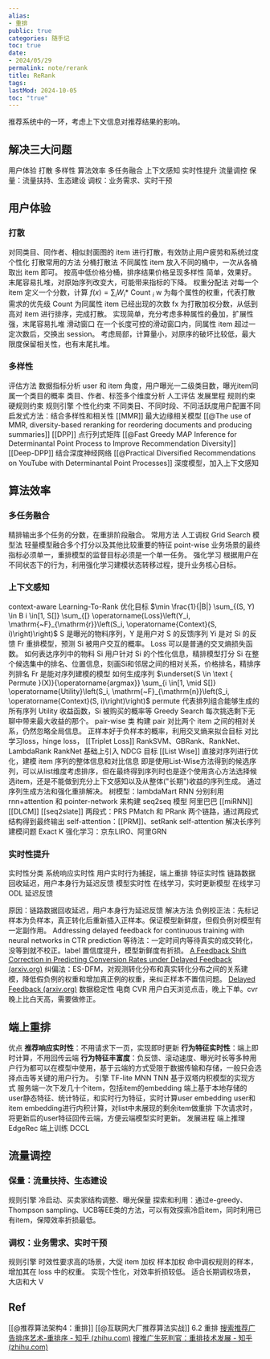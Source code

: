 ```yaml
---
alias:
- 重排
public: true
categories: 随手记
toc: true
date:
- 2024/05/29
permalink: note/rerank
title: ReRank
tags:
lastMod: 2024-10-05
toc: "true"
---
```


推荐系统中的一环，考虑上下文信息对推荐结果的影响。
<!--more-->
## 解决三大问题
用户体验
打散
多样性
算法效率
多任务融合
上下文感知
实时性提升
流量调控
保量：流量扶持、生态建设
调权：业务需求、实时干预
## 用户体验
### 打散
对同类目、同作者、相似封面图的 item 进行打散，有效防止用户疲劳和系统过度个性化
打散常用的方法
分桶打散法
不同属性 item 放入不同的桶中，一次从各桶取出 item 即可。
按高中低价格分桶，排序结果价格呈现多样性
简单，效果好。末尾容易扎堆，对原始序列改变大，可能带来指标的下降。
权重分配法
对每一个 item 定义一个分数，计算 $f(x)=\sum_i W_i *$ Count $_i$
w 为每个属性的权重，代表打散需求的优先级
Count 为同属性 item 已经出现的次数
fx 为打散加权分数，从低到高对 item 进行排序，完成打散。
实现简单，充分考虑多种属性的叠加，扩展性强，末尾容易扎堆
滑动窗口
在一个长度可控的滑动窗口内，同属性 item 超过一定次数后，交换出 session。
考虑局部，计算量小，对原序的破坏比较低，最大限度保留相关性，也有末尾扎堆。
### 多样性
评估方法
数据指标分析
user 和 item 角度，用户曝光一二级类目数，曝光item同属一个类目的概率
类目、作者、标签多个维度分析
人工评估
发展里程
规则约束
硬规则约束
规则引擎
个性化约束
不同类目、不同时段、不同活跃度用户配置不同
启发式方法：结合多样性和相关性
[[MMR]] 最大边缘相关模型
[[@The use of MMR, diversity-based reranking for reordering documents and producing summaries]]
[[DPP]] 点行列式矩阵
[[@Fast Greedy MAP Inference for Determinantal Point Process to Improve Recommendation Diversity]]
[[Deep-DPP]] 结合深度神经网络
[[@Practical Diversified Recommendations on YouTube with Determinantal Point Processes]]
深度模型，加入上下文感知
## 算法效率
### 多任务融合
精排输出多个任务的分数，在重排阶段融合。
常用方法
人工调权
Grid Search
模型法
轻量模型融合多个打分以及其他比较重要的特征
point-wise
业务场景的最终指标必须单一，重排模型的监督目标必须是一个单一任务。
强化学习
根据用户在不同状态下的行为，利用强化学习建模状态转移过程，提升业务核心目标。
### 上下文感知
context-aware Learning-To-Rank
优化目标
$\min \frac{1}{|B|} \sum_{(S, Y) \in B i \in[1, S[]} \sum_{[} \operatorname{Loss}\left(Y_i, \mathrm{~F}_{\mathrm{r}}\left(S_i, \operatorname{Context}(S, i)\right)\right)$
S 是曝光的物料序列，Y 是用户对 S 的反馈序列
Yi 是对 Si 的反馈
Fr 重排模型，预测 Si 被用户交互的概率。
Loss 可以是普通的交叉熵损失函数。
如何表达序列中的物料 Si
用户针对 Si 的个性化信息，精排模型打分
Si 在整个候选集中的排名、位置信息，刻画Si和邻居之间的相对关系，价格排名，精排序列排名
Fr 是能对序列建模的模型
如何生成序列
$\underset{S \in \text { Permute }(X)}{\operatorname{argmax}} \sum_{i \in[1, \mid S[]} \operatorname{Utility}\left(S_i, \mathrm{~F}_{\mathrm{n}}\left(S_i, \operatorname{Context}(S, i)\right)\right)$
permute 代表排列组合能够生成的所有序列
Utility 收益函数，Si 被购买的概率等
Greedy Search
每次挑选剩下无聊中带来最大收益的那个。
pair-wise 类
构建 pair 对比两个 item 之间的相对关系，仍然忽略全局信息。
正样本好于负样本的概率，利用交叉熵来拟合目标
对比学习loss，hinge loss， [[Triplet Loss]]
RankSVM、GBRank、RankNet、
LambdaRank
RankNet 基础上引入 NDCG 目标
[[List Wise]]
直接对序列进行优化，建模 item 序列的整体信息和对比信息
即是使用List-Wise方法得到的候选序列，可以从list维度考虑排序，但在最终得到序列时也是逐个使用贪心方法选择候选item，还是不能做到充分上下文感知以及从整体("长期")收益的序列生成。
通过序列生成方法和强化重排解决。
树模型：lambdaMart
RNN
分别利用 rnn+attention 和 pointer-network 来构建 seq2seq 模型
阿里巴巴 [[miRNN]]
[[DLCM]]
[[seq2slate]]
两段式：PRS
PMatch 和 PRank 两个链路，通过两段式结构得到最终输出
self-attention：[[PRM]]、setRank
self-attention 解决长序列建模问题
Exact K
强化学习：京东LIRO、阿里GRN
### 实时性提升
实时性分类
系统响应实时性
用户实时行为捕捉，端上重排
特征实时性
链路数据回收延迟，用户本身行为延迟反馈
模型实时性
在线学习，实时更新模型
在线学习 ODL
延迟反馈

原因：链路数据回收延迟，用户本身行为延迟反馈
解决方法
负例校正法：先标记样本为负样本，真正转化后重新插入正样本。保证模型新鲜度，但假负例对模型有一定副作用。
Addressing delayed feedback for continuous training with neural networks in CTR prediction
等待法：一定时间内等待真实的成交转化，没等到就不校正。label 置信度提升，模型新鲜度有折损。
[A Feedback Shift Correction in Predicting Conversion Rates under Delayed Feedback (arxiv.org)](https://arxiv.org/pdf/2002.02068)
纠偏法：ES-DFM，对观测转化分布和真实转化分布之间的关系建模，降低假负例的权重和增加真正例的权重，来纠正样本不置信问题。
[Delayed Feedback (arxiv.org)](https://arxiv.org/pdf/2012.03245)
数据稳定性
电商 CVR 用户白天浏览点击，晚上下单。cvr 晚上比白天高，需要做修正。
## 端上重排
优点
**推荐响应实时性**：不用请求下一页，实现即时更新
**行为特征实时性**：端上即时计算，不用回传云端
**行为特征丰富度**：负反馈、滚动速度、曝光时长等多种用户行为都可以在模型中使用，基于云端的方式受限于数据传输和存储，一般只会选择点击等关键的用户行为。
引擎
TF-lite
MNN
TNN
基于双塔内积模型的实现方式
服务端一次下发几十个item，包括item的embedding
端上基于本地存储的user静态特征、统计特征，和实时行为特征，实时计算user embedding
user和item embedding进行内积计算，对list中未展现的剩余item做重排
下次请求时，将更新后的user特征回传云端，方便云端模型实时更新。
发展进程
端上推理 EdgeRec
端上训练 DCCL
## 流量调控
### 保量：流量扶持、生态建设
规则引擎
冷启动、买卖家结构调整、曝光保量
探索和利用：通过e-greedy、Thompson sampling、UCB等EE类的方法，可以有效探索冷启item，同时利用已有item，保障效率折损最低。
### 调权：业务需求、实时干预
规则引擎
时效性要求高的场景，大促 item 加权
样本加权
命中调权规则的样本，增加其在 loss 中的权重。
实现个性化，对效率折损较低。
适合长期调权场景，大店和大 V
## Ref
[[@推荐算法架构4：重排]]
[[@互联网大厂推荐算法实战]] 6.2 重排
[搜索推荐广告排序艺术-重排序 - 知乎 (zhihu.com)](https://zhuanlan.zhihu.com/p/359330317)
[搜推广生死判官：重排技术发展 - 知乎 (zhihu.com)](https://zhuanlan.zhihu.com/p/699976339)